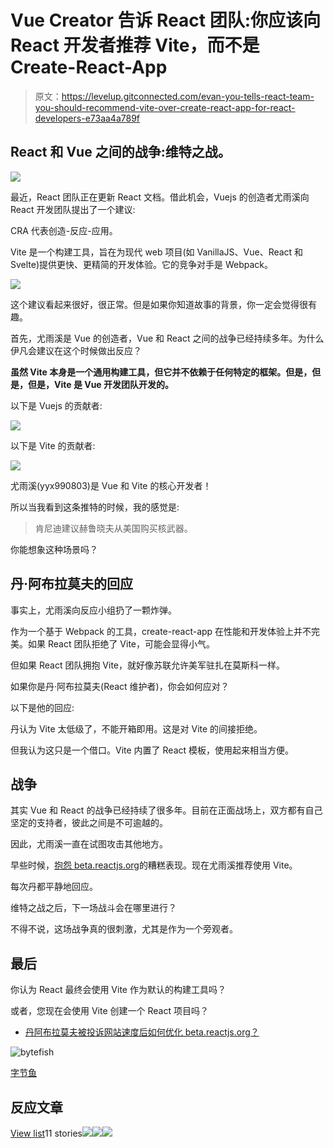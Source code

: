 # Vue Creator 告诉 React 团队:你应该向 React 开发者推荐 Vite，而不是 Create-React-App

> 原文：<https://levelup.gitconnected.com/evan-you-tells-react-team-you-should-recommend-vite-over-create-react-app-for-react-developers-e73aa4a789f>

## React 和 Vue 之间的战争:维特之战。

![](img/7affdaf48bc2ca0d05ba669fe4a18d90.png)

最近，React 团队正在更新 React 文档。借此机会，Vuejs 的创造者尤雨溪向 React 开发团队提出了一个建议:

CRA 代表创造-反应-应用。

Vite 是一个构建工具，旨在为现代 web 项目(如 VanillaJS、Vue、React 和 Svelte)提供更快、更精简的开发体验。它的竞争对手是 Webpack。

![](img/06e803f75a726495464eb9687236a380.png)

这个建议看起来很好，很正常。但是如果你知道故事的背景，你一定会觉得很有趣。

首先，尤雨溪是 Vue 的创造者，Vue 和 React 之间的战争已经持续多年。为什么伊凡会建议在这个时候做出反应？

**虽然 Vite 本身是一个通用构建工具，但它并不依赖于任何特定的框架。但是，但是，但是，Vite 是 Vue 开发团队开发的。**

以下是 Vuejs 的贡献者:

![](img/a1c51d621ffe8f745b676e1ebd3003c8.png)

以下是 Vite 的贡献者:

![](img/63261eb117fca3e655cc29ea54d55964.png)

尤雨溪(yyx990803)是 Vue 和 Vite 的核心开发者！

所以当我看到这条推特的时候，我的感觉是:

> 肯尼迪建议赫鲁晓夫从美国购买核武器。

你能想象这种场景吗？

## 丹·阿布拉莫夫的回应

事实上，尤雨溪向反应小组扔了一颗炸弹。

作为一个基于 Webpack 的工具，create-react-app 在性能和开发体验上并不完美。如果 React 团队拒绝了 Vite，可能会显得小气。

但如果 React 团队拥抱 Vite，就好像苏联允许美军驻扎在莫斯科一样。

如果你是丹·阿布拉莫夫(React 维护者)，你会如何应对？

以下是他的回应:

丹认为 Vite 太低级了，不能开箱即用。这是对 Vite 的间接拒绝。

但我认为这只是一个借口。Vite 内置了 React 模板，使用起来相当方便。

## 战争

其实 Vue 和 React 的战争已经持续了很多年。目前在正面战场上，双方都有自己坚定的支持者，彼此之间是不可逾越的。

因此，尤雨溪一直在试图攻击其他地方。

早些时候，[抱怨 beta.reactjs.org](https://medium.com/geekculture/how-does-dan-abramov-optimize-beta-reactjs-org-after-be-complained-about-website-speed-840b02cf5ee8)的糟糕表现。现在尤雨溪推荐使用 Vite。

每次丹都平静地回应。

维特之战之后，下一场战斗会在哪里进行？

不得不说，这场战争真的很刺激，尤其是作为一个旁观者。

## 最后

你认为 React 最终会使用 Vite 作为默认的构建工具吗？

或者，您现在会使用 Vite 创建一个 React 项目吗？

*   [丹阿布拉莫夫被投诉网站速度后如何优化 beta.reactjs.org？](https://medium.com/geekculture/how-does-dan-abramov-optimize-beta-reactjs-org-after-be-complained-about-website-speed-840b02cf5ee8)

![bytefish](img/743f175620c9b16012604fb316b07c94.png)

[字节鱼](https://bytefish.medium.com/?source=post_page-----e73aa4a789f--------------------------------)

## 反应文章

[View list](https://bytefish.medium.com/list/react-articles-f03ed95b6f26?source=post_page-----e73aa4a789f--------------------------------)11 stories![](img/e555ae2e737e52a96b752353afc59b7e.png)![](img/115df7a3b8878c59dc62f7a1734823f6.png)![](img/9e6c69b1759e4d02beabe7671d8aae7f.png)